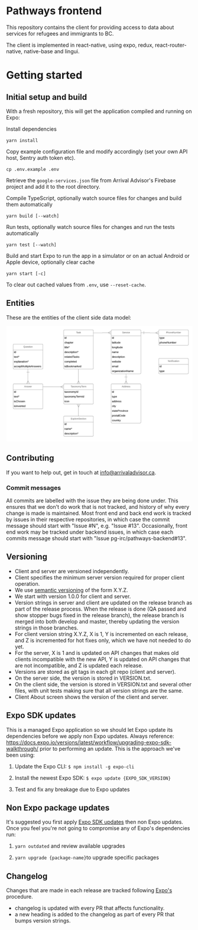 # Pathways frontend

This repository contains the client for providing access to data about services for refugees and immigrants to BC.

The client is implemented in react-native, using expo, redux, react-router-native, native-base and lingui.

# Getting started

## Initial setup and build

With a fresh repository, this will get the application compiled and running on Expo:

Install dependencies

```
yarn install
```

Copy example configuration file and modify accordingly (set your own API host, Sentry auth token etc).
```
cp .env.example .env
```

Retrieve the `google-services.json` file from Arrival Advisor's Firebase project and add it to the root directory.

Compile TypeScript, optionally watch source files for changes and build them automatically

```
yarn build [--watch]
```

Run tests, optionally watch source files for changes and run the tests automatically

```
yarn test [--watch]
```

Build and start Expo to run the app in a simulator or on an actual Android or Apple device, optionally clear cache

```
yarn start [-c]
```

To clear out cached values from `.env`, use `--reset-cache`.

## Entities

These are the entities of the client side data model:

![Entities](ENTITIES.png)

## Contributing

If you want to help out, get in touch at info@arrivaladvisor.ca.

### Commit messages

All commits are labelled with the issue they are being done under. This ensures that we don't do work that is not tracked, and history of why every change is made is maintained. Most front end and back end work is tracked by issues in their respective repositories, in which case the commit message should start with "Issue #N", e.g. "Issue #13". Occasionally, front end work may be tracked under backend issues, in which case each commits message should start with "Issue pg-irc/pathways-backend#13".

## Versioning

* Client and server are versioned independently.
* Client specifies the minimum server version required for proper client operation.
* We use [semantic versioning](https://semver.org/) of the form X.Y.Z.
* We start with version 1.0.0 for client and server.
* Version strings in server and client are updated on the release branch as part of the release process. When the release is done (QA passed and show stopper bugs fixed in the release branch), the release branch is merged into both develop and master, thereby updating the version strings in those branches.
* For client version string X.Y.Z, X is 1, Y is incremented on each release, and Z is incremented for hot fixes only, which we have not needed to do yet.
* For the server, X is 1 and is updated on API changes that makes old clients incompatible with the new API, Y is updated on API changes that are not incompatible, and Z is updated each release.
* Versions are stored as git tags in each git repo (client and server).
* On the server side, the version is stored in VERSION.txt.
* On the client side, the version is stored in VERSION.txt and several other files, with unit tests making sure that all version strings are the same.
* Client About screen shows the version of the client and server.

## Expo SDK updates

This is a managed Expo application so we should let Expo update its dependencies before we apply non Expo updates. Always reference: https://docs.expo.io/versions/latest/workflow/upgrading-expo-sdk-walkthrough/ prior to performing an update. This is the approach we've been using:

1. Update the Expo CLI: `$ npm install -g expo-cli`

2. Install the newest Expo SDK: `$ expo update {EXPO_SDK_VERSION}`

3. Test and fix any breakage due to Expo updates

## Non Expo package updates

It's suggested you first apply [Expo SDK updates](#expo-sdk-updates) then non Expo updates. Once you feel you're not going to compromise any of Expo's dependencies run:

1. `yarn outdated` and review available upgrades

2. `yarn upgrade {package-name}`to upgrade specific packages

## Changelog

Changes that are made in each release are tracked following [Expo's](https://github.com/expo/expo/blob/master/CHANGELOG.md) procedure.


* changelog is updated with every PR that affects functionality.
* a new heading is added to the changelog as part of every PR that bumps version strings.
